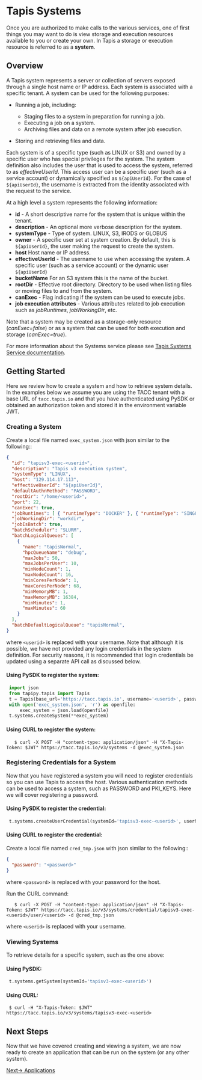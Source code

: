 # Tapis Systems

Once you are authorized to make calls to the various services, one of first things you may want to do is view storage
and execution resources available to you or create your own. In Tapis a storage or execution resource is referred
to as a **system**.

## Overview
A Tapis system represents a server or collection of servers exposed through a single host name or IP address.
Each system is associated with a specific tenant. A system can be used for the following purposes:

* Running a job, including:

  * Staging files to a system in preparation for running a job.
  * Executing a job on a system.
  * Archiving files and data on a remote system after job execution.

* Storing and retrieving files and data.

Each system is of a specific type (such as LINUX or S3) and owned by a specific user who has special privileges for
the system. The system definition also includes the user that is used to access the system, referred to as
*effectiveUserId*. This access user can be a specific user (such as a service account) or dynamically specified as
``${apiUserId}``. For the case of ``${apiUserId}``, the username is extracted from the identity associated with the
request to the service.

At a high level a system represents the following information:

* **id** - A short descriptive name for the system that is unique within the tenant.
* **description** - An optional more verbose description for the system.
* **systemType** - Type of system. LINUX, S3, IRODS or GLOBUS
* **owner** - A specific user set at system creation. By default, this is ``${apiUserId}``, the user making the request to
              create the system.
* **host** Host name or IP address.
* **effectiveUserId** - The username to use when accessing the system. A specific user (such as a service account) or the dynamic user ``${apiUserId}``
* **bucketName** For an S3 system this is the name of the bucket.
* **rootDir** - Effective root directory. Directory to be used when listing files or moving files to and from the system.
* **canExec** - Flag indicating if the system can be used to execute jobs.
* **job execution attributes** - Various attributes related to job execution such as *jobRuntimes*, *jobWorkingDir*, etc.

Note that a system may be created as a storage-only resource (*canExec=false*) or as a system that can be used for both
execution and storage (*canExec=true*).

For more information about the Systems service please see [Tapis Systems Service documentation](https://tapis.readthedocs.io/en/latest/technical/systems.html).

## Getting Started

Here we review how to create a system and how to retrieve system details. In the examples below we assume you are using
the TACC tenant with a base URL of ``tacc.tapis.io`` and that you have authenticated using PySDK or obtained an
authorization token and stored it in the environment variable JWT.

### Creating a System

Create a local file named ``exec_system.json`` with json similar to the following::
``` json
{
  "id": "tapisv3-exec-<userid>",
  "description": "Tapis v3 execution system",
  "systemType": "LINUX",
  "host": "129.114.17.113",
  "effectiveUserId": "${apiUserId}",
  "defaultAuthnMethod": "PASSWORD",
  "rootDir": "/home/<userid>",
  "port": 22,
  "canExec": true,
  "jobRuntimes": [ { "runtimeType": "DOCKER" }, { "runtimeType": "SINGULARITY" } ],
  "jobWorkingDir": "workdir",
  "jobIsBatch": true,
  "batchScheduler": "SLURM",
  "batchLogicalQueues": [
    {
      "name": "tapisNormal",
      "hpcQueueName": "debug",
      "maxJobs": 50,
      "maxJobsPerUser": 10,
      "minNodeCount": 1,
      "maxNodeCount": 16,
      "minCoresPerNode": 1,
      "maxCoresPerNode": 68,
      "minMemoryMB": 1,
      "maxMemoryMB": 16384,
      "minMinutes": 1,
      "maxMinutes": 60
    }
  ],
  "batchDefaultLogicalQueue": "tapisNormal",
}
```

where ``<userid>`` is replaced with your username. Note that although it is possible, we have not provided any login
credentials in the system definition. For security reasons, it is recommended that login credentials be updated
using a separate API call as discussed below.

#### Using PySDK to register the system:
``` python
 import json
 from tapipy.tapis import Tapis
 t = Tapis(base_url='https://tacc.tapis.io', username='<userid>', password='************')
 with open('exec_system.json', 'r') as openfile:
     exec_system = json.load(openfile)
 t.systems.createSystem(**exec_system)
```

#### Using CURL to register the system:
```
   $ curl -X POST -H "content-type: application/json" -H "X-Tapis-Token: $JWT" https://tacc.tapis.io/v3/systems -d @exec_system.json
```

### Registering Credentials for a System
Now that you have registered a system you will need to register credentials so you can use Tapis to access the host.
Various authentication methods can be used to access a system, such as PASSWORD and PKI_KEYS. Here we will cover
registering a password.

#### Using PySDK to register the credential:
``` python
 t.systems.createUserCredential(systemId='tapisv3-exec-<userid>', userName='<userid>', password='<password>'))
```

#### Using CURL to register the credential:

Create a local file named ``cred_tmp.json`` with json similar to the following::
``` json
{
  "password": "<password>"
}
```

where ``<password>`` is replaced with your password for the host.

Run the CURL command:
```
   $ curl -X POST -H "content-type: application/json" -H "X-Tapis-Token: $JWT" https://tacc.tapis.io/v3/systems/credential/tapisv3-exec-<userid>/user/<userid> -d @cred_tmp.json
```

where ``<userid>`` is replaced with your username.


### Viewing Systems

To retrieve details for a specific system, such as the one above:

#### Using PySDK:
``` python
 t.systems.getSystem(systemId='tapisv3-exec-<userid>')
```

#### Using CURL:
```
 $ curl -H "X-Tapis-Token: $JWT" https://tacc.tapis.io/v3/systems/tapisv3-exec-<userid>
```

## Next Steps
Now that we have covered creating and viewing a system, we are now ready to create an application that can be run on
the system (or any other system).

 [Next-> Applications](../block4/apps.md)
